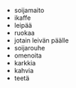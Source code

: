 - soijamaito
- ikaffe
- leipää
- ruokaa
- jotain leivän päälle
- soijarouhe
- omenoita
- karkkia
- kahvia
- teetä